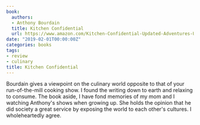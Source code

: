 ```yaml
---
book:
  authors:
  - Anthony Bourdain
  title: Kitchen Confidential
  url: https://www.amazon.com/Kitchen-Confidential-Updated-Adventures-Underbelly/dp/0060899220
date: "2019-02-01T00:00:00Z"
categories: books
tags:
- review
- culinary
title: Kitchen Confidential
---
```


Bourdain gives a viewpoint on the culinary world opposite to that of your run-of-the-mill cooking show.
I found the writing down to earth and relaxing to consume.
The book aside, I have fond memories of my mom and I watching Anthony's shows when growing up.
She holds the opinion that he did society a great service by exposing the world to each other's cultures.
I wholeheartedly agree.